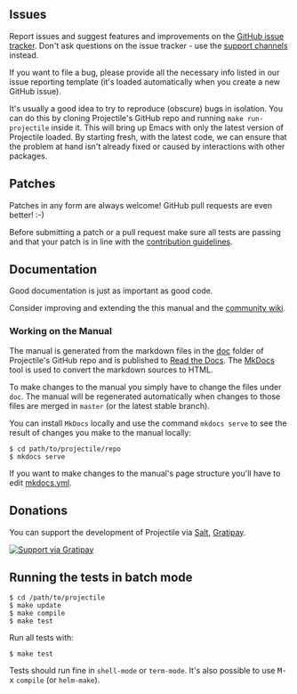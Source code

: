 ## Issues

Report issues and suggest features and improvements on the
[GitHub issue tracker](https://github.com/bbatsov/projectile/issues). Don't ask
questions on the issue tracker - use the [support channels](support.md) instead.

If you want to file a bug, please provide all the necessary info listed in
our issue reporting template (it's loaded automatically when you create a
new GitHub issue).

It's usually a good idea to try to reproduce (obscure) bugs in isolation. You
can do this by cloning Projectile's GitHub repo and running `make run-projectile` inside
it.  This will bring up Emacs with only the latest version of Projectile loaded. By
starting fresh, with the latest code, we can ensure that the problem at hand
isn't already fixed or caused by interactions with other packages.

## Patches

Patches in any form are always welcome! GitHub pull requests are even better! :-)

Before submitting a patch or a pull request make sure all tests are
passing and that your patch is in line with the [contribution
guidelines](https://github.com/bbatsov/projectile/blob/master/.github/CONTRIBUTING.md).

## Documentation

Good documentation is just as important as good code.

Consider improving and extending the
this manual and the
[community wiki](https://github.com/bbatsov/projectile/wiki).

### Working on the Manual

The manual is generated from the markdown files in the
[doc](https://github.com/bbatsov/projectile/tree/master/doc) folder of Projectile's
GitHub repo and is published to [Read the Docs](readthedocs.org). The
[MkDocs](http://www.mkdocs.org/) tool is used to convert the markdown sources to
HTML.

To make changes to the manual you simply have to change the files under
`doc`. The manual will be regenerated automatically when changes to those files
are merged in `master` (or the latest stable branch).

You can install `MkDocs` locally and use the command `mkdocs serve` to see the
result of changes you make to the manual locally:

```
$ cd path/to/projectile/repo
$ mkdocs serve
```

If you want to make changes to the manual's page structure you'll have to edit
[mkdocs.yml](https://github.com/bbatsov/projectile/blob/master/mkdocs.yml).

## Donations

You can support the development of Projectile via
[Salt](https://salt.bountysource.com/teams/projectile),
[Gratipay](https://www.gratipay.com/projectile).

[![Support via Gratipay](https://cdn.rawgit.com/gratipay/gratipay-badge/2.1.3/dist/gratipay.png)](https://gratipay.com/projectile)

## Running the tests in batch mode

```
$ cd /path/to/projectile
$ make update
$ make compile
$ make test
```

Run all tests with:

```
$ make test
```

Tests should run fine in `shell-mode` or `term-mode`. It's also possible to use <kbd>M-x</kbd> `compile` (or `helm-make`).
